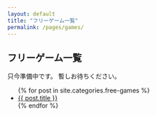 ```yaml
---
layout: default
title: "フリーゲーム一覧"
permalink: /pages/games/
---
```


## フリーゲーム一覧

只今準備中です。
暫しお待ちください。

<ul>
  {% for post in site.categories.free-games %}
    <li><a href="{{ site.baseurl }}{{ post.url }}">{{ post.title }}</a></li>
  {% endfor %}
</ul>